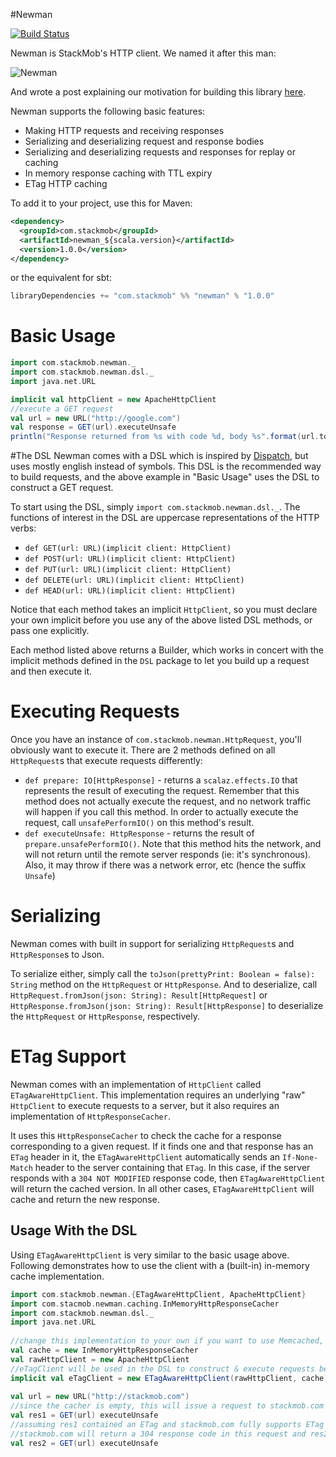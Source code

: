 #Newman

[![Build Status](https://travis-ci.org/stackmob/newman.png?branch=master)](https://travis-ci.org/stackmob/newman)

Newman is StackMob's HTTP client. We named it after this man:

![Newman](https://a248.e.akamai.net/camo.github.com/e39710b58661110e1c932cc9c76e0dd4e9abae43/687474703a2f2f756e6465727374616e64686973746f72796e6f772e66696c65732e776f726470726573732e636f6d2f323031322f30352f6e65776d616e2e6a7067)

And wrote a post explaining our motivation for building this library [here](https://blog.stackmob.com/2013/03/newman/).

Newman supports the following basic features:

* Making HTTP requests and receiving responses
* Serializing and deserializing request and response bodies
* Serializing and deserializing requests and responses for replay or caching
* In memory response caching with TTL expiry
* ETag HTTP caching

To add it to your project, use this for Maven:

```xml
<dependency>
  <groupId>com.stackmob</groupId>
  <artifactId>newman_${scala.version}</artifactId>
  <version>1.0.0</version>
</dependency>
```

or the equivalent for sbt:

```scala
libraryDependencies += "com.stackmob" %% "newman" % "1.0.0"
```

# Basic Usage
	
```scala
import com.stackmob.newman._
import com.stackmob.newman.dsl._
import java.net.URL

implicit val httpClient = new ApacheHttpClient
//execute a GET request
val url = new URL("http://google.com")
val response = GET(url).executeUnsafe
println("Response returned from %s with code %d, body %s".format(url.toString,response.code,response.bodyString))
```

#The DSL
Newman comes with a DSL which is inspired by [Dispatch](http://dispatch.databinder.net/Dispatch.html), 
but uses mostly english instead of symbols.
This DSL is the recommended way to build requests, and the above example in "Basic Usage" uses the DSL to 
construct a GET request.

To start using the DSL, simply `import com.stackmob.newman.dsl._`. 
The functions of interest in the DSL are uppercase representations of the HTTP verbs: 

* `def GET(url: URL)(implicit client: HttpClient)`
* `def POST(url: URL)(implicit client: HttpClient)`
* `def PUT(url: URL)(implicit client: HttpClient)`
* `def DELETE(url: URL)(implicit client: HttpClient)`
* `def HEAD(url: URL)(implicit client: HttpClient)`

Notice that each method takes an implicit `HttpClient`, so you must declare your own implicit before 
you use any of the above listed DSL methods, or pass one explicitly.

Each method listed above returns a Builder, which works in concert with the implicit methods defined 
in the `DSL` package to let you build up a request and then execute it.

# Executing Requests
Once you have an instance of `com.stackmob.newman.HttpRequest`, you'll obviously want to execute it. There are 2 methods defined on all `HttpRequest`s that execute requests differently:

* `def prepare: IO[HttpResponse]` - returns a `scalaz.effects.IO` that represents the result of executing the request. Remember that this method does not actually execute the request, and no network traffic will happen if you call this method. In order to actually execute the request, call `unsafePerformIO()` on this method's result.
* `def executeUnsafe: HttpResponse` - returns the result of `prepare.unsafePerformIO()`. Note that this method hits the network, and will not return until the remote server responds (ie: it's synchronous). Also, it may throw if there was a network error, etc (hence the suffix `Unsafe`)

# Serializing
Newman comes with built in support for serializing `HttpRequest`s and `HttpResponse`s to Json.

To serialize either, simply call the `toJson(prettyPrint: Boolean = false): String` method on the `HttpRequest` or `HttpResponse`. And to deserialize, call `HttpRequest.fromJson(json: String): Result[HttpRequest]` or `HttpResponse.fromJson(json: String): Result[HttpResponse]` to deserialize the `HttpRequest` or `HttpResponse`, respectively.

# ETag Support
Newman comes with an implementation of `HttpClient` called `ETagAwareHttpClient`. This implementation requires an underlying "raw" `HttpClient` to execute requests to a server, but it also requires an implementation of `HttpResponseCacher`.

It uses this `HttpResponseCacher` to check the cache for a response corresponding to a given request. If it finds one and that response has an `ETag` header in it, the `ETagAwareHttpClient` automatically sends an `If-None-Match` header to the server containing that `ETag`. In this case, if the server responds with a `304 NOT MODIFIED` response code, then `ETagAwareHttpClient` will return the cached version. In all other cases, `ETagAwareHttpClient` will cache and return the new response.

## Usage With the DSL
Using `ETagAwareHttpClient` is very similar to the basic usage above. Following demonstrates how to use the client with a (built-in) in-memory cache implementation.

```scala
import com.stackmob.newman.{ETagAwareHttpClient, ApacheHttpClient}
import com.stacmob.newman.caching.InMemoryHttpResponseCacher
import com.stackmob.newman.dsl._
import java.net.URL
	
//change this implementation to your own if you want to use Memcached, Redis, etc
val cache = new InMemoryHttpResponseCacher
val rawHttpClient = new ApacheHttpClient
//eTagClient will be used in the DSL to construct & execute requests below
implicit val eTagClient = new ETagAwareHttpClient(rawHttpClient, cache)
	
val url = new URL("http://stackmob.com")
//since the cacher is empty, this will issue a request to stackmob.com without an If-None-Match header
val res1 = GET(url) executeUnsafe
//assuming res1 contained an ETag and stackmob.com fully supports ETag headers,
//stackmob.com will return a 304 response code in this request and res2 will come from the cache
val res2 = GET(url) executeUnsafe
```

